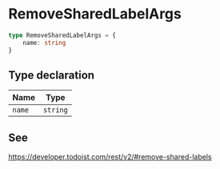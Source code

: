 # RemoveSharedLabelArgs

```ts
type RemoveSharedLabelArgs = {
    name: string
}
```

## Type declaration

| Name                     | Type     |
| ------------------------ | -------- |
| <a id="name"></a> `name` | `string` |

## See

https://developer.todoist.com/rest/v2/#remove-shared-labels
